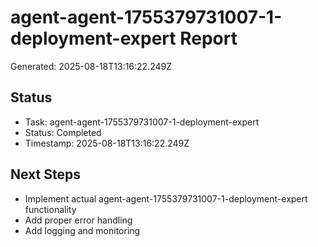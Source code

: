 # agent-agent-1755379731007-1-deployment-expert Report

Generated: 2025-08-18T13:16:22.249Z

## Status
- Task: agent-agent-1755379731007-1-deployment-expert
- Status: Completed
- Timestamp: 2025-08-18T13:16:22.249Z

## Next Steps
- Implement actual agent-agent-1755379731007-1-deployment-expert functionality
- Add proper error handling
- Add logging and monitoring
